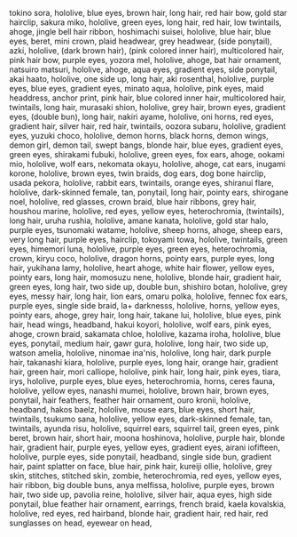 tokino sora, hololive, blue eyes, brown hair, long hair, red hair bow, gold star hairclip,
sakura miko, hololive, green eyes, long hair, red hair, low twintails, ahoge, jingle bell hair ribbon,
hoshimachi suisei, hololive, blue hair, blue eyes, beret, mini crown, plaid headwear, grey headwear, (side ponytail),
azki, hololive, (dark brown hair), (pink colored inner hair), multicolored hair, pink hair bow, purple eyes,
yozora mel, hololive, ahoge, bat hair ornament,
natsuiro matsuri, hololive, ahoge, aqua eyes, gradient eyes, side ponytail,
akai haato, hololive, one side up, long hair,
aki rosenthal, hololive, purple eyes, blue eyes, gradient eyes,
minato aqua, hololive, pink eyes, maid headdress, anchor print, pink hair, blue colored inner hair, multicolored hair, twintails, long hair,
murasaki shion, hololive, grey hair, brown eyes, gradient eyes, (double bun), long hair,
nakiri ayame, hololive, oni horns, red eyes, gradient hair, silver hair, red hair, twintails,
oozora subaru, hololive, gradient eyes, 
yuzuki choco, hololive, demon horns, black horns, demon wings, demon girl, demon tail, swept bangs, blonde hair, blue eyes, gradient eyes, green eyes, 
shirakami fubuki, hololive, green eyes, fox ears, ahoge,
ookami mio, hololive, wolf ears, 
nekomata okayu, hololive, ahoge, cat ears,
inugami korone, hololive, brown eyes, twin braids, dog ears, dog bone hairclip,
usada pekora, hololive, rabbit ears, twintails, orange eyes,
shiranui flare, hololive, dark-skinned female, tan, ponytail, long hair, pointy ears,
shirogane noel, hololive, red glasses, crown braid, blue hair ribbons, grey hair,
houshou marine, hololive, red eyes, yellow eyes, heterochromia, (twintails), long hair,
uruha rushia, hololive,
amane kanata, hololive, gold star halo, purple eyes,
tsunomaki watame, hololive, sheep horns, ahoge, sheep ears, very long hair, purple eyes, hairclip, 
tokoyami towa, hololive, twintails, green eyes,
himemori luna, hololive, purple eyes, green eyes, heterochromia, crown,
kiryu coco, hololive, dragon horns, pointy ears, purple eyes, long hair, 
yukihana lamy, hololive, heart ahoge, white hair flower, yellow eyes, pointy ears, long hair, 
momosuzu nene, hololive, blonde hair, gradient hair, green eyes, long hair, two side up, double bun,
shishiro botan, hololive, grey eyes, messy hair, long hair, lion ears,
omaru polka, hololive, fennec fox ears, purple eyes, single side braid,
la+ darknesss, hololive, horns, yellow eyes, pointy ears, ahoge, grey hair, long hair, 
takane lui, hololive, blue eyes, pink hair, head wings, headband, 
hakui koyori, hololive, wolf ears, pink eyes, ahoge, crown braid, 
sakamata chloe, hololive, 
kazama iroha, hololive, blue eyes, ponytail, medium hair,
gawr gura, hololive, long hair, two side up, 
watson amelia, hololive,
ninomae ina'nis, hololive, long hair, dark purple hair,
takanashi kiara, hololive, purple eyes, long hair, orange hair, gradient hair, green hair, 
mori calliope, hololive, pink hair, long hair, pink eyes, tiara,
irys, hololive, purple eyes, blue eyes, heterochromia, horns,
ceres fauna, hololive, yellow eyes,
nanashi mumei, hololive, brown hair, brown eyes, ponytail, hair feathers, feather hair ornament, 
ouro kronii, hololive, headband,
hakos baelz, hololive, mouse ears, blue eyes, short hair, twintails,
tsukumo sana, hololive, yellow eyes, dark-skinned female, tan, twintails,
ayunda risu, hololive, squirrel ears, squirrel tail, green eyes, pink beret, brown hair, short hair, 
moona hoshinova, hololive, purple hair, blonde hair, gradient hair, purple eyes, yellow eyes, gradient eyes,
airani iofifteen, hololive, purple eyes, side ponytail, headband, single side bun, gradient hair, paint splatter on face, blue hair, pink hair,
kureiji ollie, hololive, grey skin, stitches, stitched skin, zombie, heterochromia, red eyes, yellow eyes, hair ribbon, big double buns,
anya melfissa, hololive, purple eyes, brown hair, two side up,
pavolia reine, hololive, silver hair, aqua eyes, high side ponytail, blue feather hair ornament, earrings, french braid,
kaela kovalskia, hololive, red eyes, red hairband, blonde hair, gradient hair, red hair, red sunglasses on head, eyewear on head,